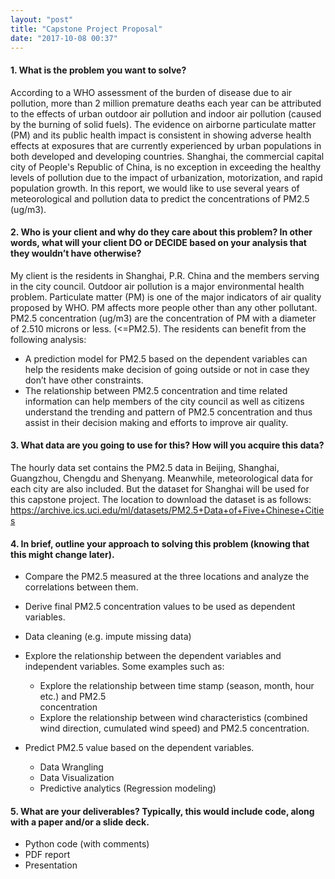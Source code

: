 ```yaml
---
layout: "post"
title: "Capstone Project Proposal"
date: "2017-10-08 00:37"
---
```


#### 1. What is the problem you want to solve?

  According to a WHO assessment of the burden of disease due to air pollution, more than 2 million premature deaths each year can be attributed to the effects of urban outdoor
  air pollution and indoor air pollution (caused by the burning of solid fuels). The evidence on airborne particulate matter (PM) and its public health impact is consistent in showing adverse health effects at exposures that are currently experienced by urban populations in both developed and developing countries. Shanghai, the commercial capital city of People's Republic of China, is no exception in exceeding the healthy levels of pollution due to the impact of urbanization, motorization, and rapid population growth. In this report, we would like to use several years of meteorological and pollution data to predict the concentrations of PM2.5 (ug/m3).

#### 2. Who is your client and why do they care about this problem? In other words, what will your client DO or DECIDE based on your analysis that they wouldn’t have otherwise?

  My client is the residents in Shanghai, P.R. China and the members serving in the city council. Outdoor air pollution is a major environmental health problem. Particulate matter (PM) is one of the major indicators of air quality proposed by WHO. PM affects more people other than any other pollutant. PM2.5 concentration (ug/m3) are the concentration of PM with a diameter of 2.510 microns or less. (<=PM2.5). The residents can benefit from the following analysis:

  - A prediction model for PM2.5 based on the dependent variables can help the residents make decision of going outside or not in case they don’t have other constraints.
  - The relationship between PM2.5 concentration and time related information can help members of the city council as well as citizens understand the trending and pattern of PM2.5 concentration and thus assist in their decision making and efforts to improve air quality.

#### 3. What data are you going to use for this? How will you acquire this data?

  The hourly data set contains the PM2.5 data in Beijing, Shanghai, Guangzhou, Chengdu and Shenyang. Meanwhile, meteorological data for each city are also included. But the dataset for Shanghai will be used for this capstone project. The location to download the dataset is as follows:
    https://archive.ics.uci.edu/ml/datasets/PM2.5+Data+of+Five+Chinese+Cities

#### 4. In brief, outline your approach to solving this problem (knowing that this might change later).
  - Compare the PM2.5 measured at the three locations and analyze the correlations between them.

  - Derive final PM2.5 concentration values to be used as dependent variables.

  - Data cleaning (e.g. impute missing data)

  - Explore the relationship between the dependent variables and independent variables. Some
    examples such as:

    - Explore the relationship between time stamp (season, month, hour etc.) and PM2.5   
      concentration
    - Explore the relationship between wind characteristics (combined wind direction,
      cumulated wind speed) and PM2.5 concentration.


  - Predict PM2.5 value based on the dependent variables.

    - Data Wrangling
    - Data Visualization
    - Predictive analytics (Regression modeling)

#### 5. What are your deliverables? Typically, this would include code, along with a paper and/or a slide deck.

  - Python code (with comments)
  - PDF report
  - Presentation
